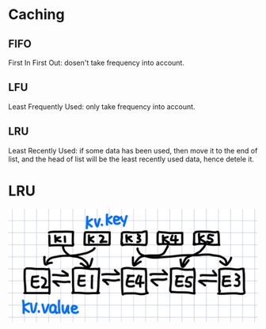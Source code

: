 # Caching

## FIFO
First In First Out: dosen't take frequency into account.

## LFU
Least Frequently Used: only take frequency into account.
## LRU
Least Recently Used: if some data has been used, then move it to the end of list, and the head of list will be the least recently used data, hence detele it.

# LRU
![LRU](/public/lru.jpg)